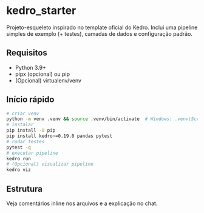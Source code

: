 # kedro_starter

Projeto-esqueleto inspirado no template oficial do Kedro.
Inclui uma pipeline simples de exemplo (+ testes), camadas de dados e configuração padrão.

## Requisitos
- Python 3.9+
- pipx (opcional) ou pip
- (Opcional) virtualenv/venv

## Início rápido
```bash
# criar venv
python -m venv .venv && source .venv/bin/activate  # Windows: .venv\Scripts\activate
# instalar
pip install -U pip
pip install kedro>=0.19.0 pandas pytest
# rodar testes
pytest -q
# executar pipeline
kedro run
# (Opcional) visualizar pipeline
kedro viz
```

## Estrutura
Veja comentários inline nos arquivos e a explicação no chat.

